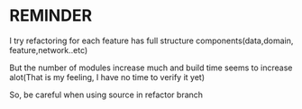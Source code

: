 # REMINDER
I try refactoring for each feature has full structure components(data,domain, feature,network..etc)

But the number of modules increase much and build time seems to increase alot(That is my feeling, I have no time to verify it yet)

So, be careful when using source in refactor branch
